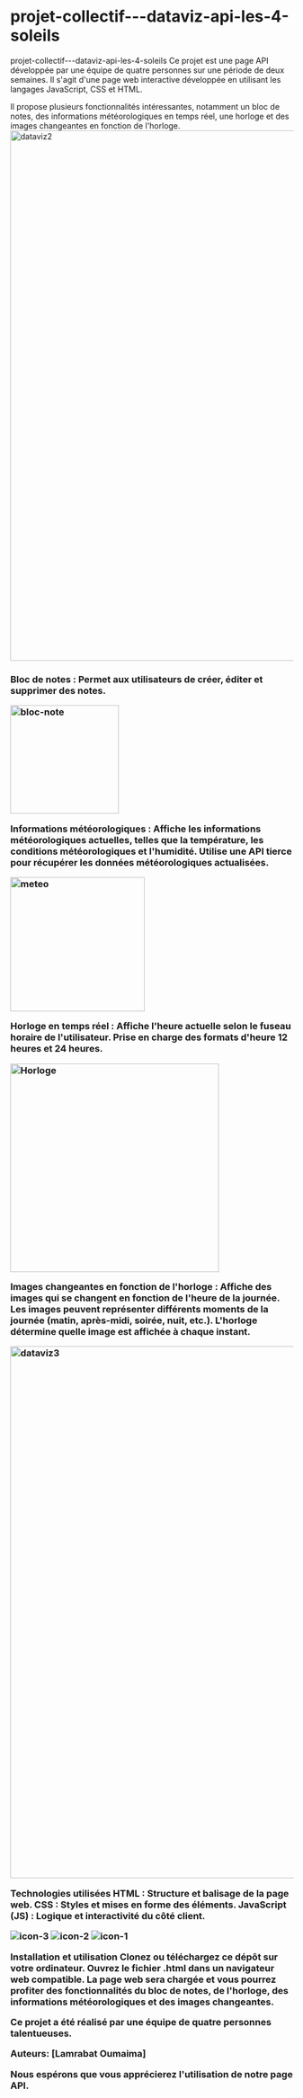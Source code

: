 # projet-collectif---dataviz-api-les-4-soleils
projet-collectif---dataviz-api-les-4-soleils 
Ce projet est une page API développée par une équipe de quatre personnes sur une période de deux semaines. Il s'agit d'une page web interactive développée en utilisant les langages JavaScript, CSS et HTML. 

Il propose plusieurs fonctionnalités intéressantes, notamment un bloc de notes, des informations météorologiques en temps réel, une horloge et des images changeantes en fonction de l'horloge.
<img width="944" alt="dataviz2" src="https://github.com/Oumaimalam1/projet-collectif---dataviz-api-les-4-soleils/assets/124173725/7c0558ef-c008-444d-bdc5-42e2ef0f5df2">

<h3 Fonctionnalités principales:</h3>

Bloc de notes :
Permet aux utilisateurs de créer, éditer et supprimer des notes.


<img width="193" alt="bloc-note" src="https://github.com/Oumaimalam1/projet-collectif---dataviz-api-les-4-soleils/assets/124173725/bbf8cac3-4fd3-4e01-b3fc-5e72e09669a7">

Informations météorologiques :
Affiche les informations météorologiques actuelles, telles que la température, les conditions météorologiques et l'humidité.
Utilise une API tierce pour récupérer les données météorologiques actualisées.


<img width="239" alt="meteo" src="https://github.com/Oumaimalam1/projet-collectif---dataviz-api-les-4-soleils/assets/124173725/edd382af-04ca-44ef-8e47-a58880ac73a0">


Horloge en temps réel :
Affiche l'heure actuelle selon le fuseau horaire de l'utilisateur.
Prise en charge des formats d'heure 12 heures et 24 heures.


<img width="371" alt="Horloge" src="https://github.com/Oumaimalam1/projet-collectif---dataviz-api-les-4-soleils/assets/124173725/6a2b1c8d-f524-4c9e-83a0-c569d68f218a">

Images changeantes en fonction de l'horloge :
Affiche des images qui se changent en fonction de l'heure de la journée.
Les images peuvent représenter différents moments de la journée (matin, après-midi, soirée, nuit, etc.).
L'horloge détermine quelle image est affichée à chaque instant.


<img width="947" alt="dataviz3" src="https://github.com/Oumaimalam1/projet-collectif---dataviz-api-les-4-soleils/assets/124173725/1b847179-1f97-4960-adab-30776cbbf1c9">

Technologies utilisées
HTML : Structure et balisage de la page web.
CSS : Styles et mises en forme des éléments.
JavaScript (JS) : Logique et interactivité du côté client.


![icon-3](https://github.com/Oumaimalam1/projet-collectif---dataviz-api-les-4-soleils/assets/124173725/618fc0ad-a642-41e0-b06f-4beec89d1ed8)
![icon-2](https://github.com/Oumaimalam1/projet-collectif---dataviz-api-les-4-soleils/assets/124173725/8e65ee3c-5939-485e-842c-bb26edbc254c)
![icon-1](https://github.com/Oumaimalam1/projet-collectif---dataviz-api-les-4-soleils/assets/124173725/1c52b054-42d8-44f2-9d1a-61697afc838c)


Installation et utilisation
Clonez ou téléchargez ce dépôt sur votre ordinateur.
Ouvrez le fichier .html dans un navigateur web compatible.
La page web sera chargée et vous pourrez profiter des fonctionnalités du bloc de notes, de l'horloge, des informations météorologiques et des images changeantes.

Ce projet a été réalisé par une équipe de quatre personnes talentueuses. 

Auteurs:
[Lamrabat Oumaima]

Nous espérons que vous apprécierez l'utilisation de notre page API.
